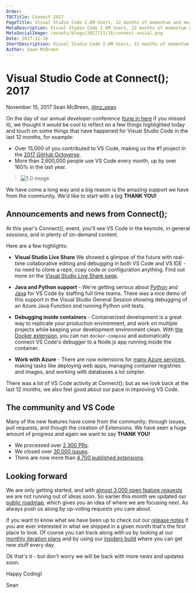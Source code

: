 ```yaml
---
Order:
TOCTitle: Connect 2017
PageTitle: Visual Studio Code 2.6M Users, 12 months of momentum and more to come.
MetaDescription: Visual Studio Code 2.6M Users, 12 months of momentum and more to come.
MetaSocialImage: /assets/blogs/2017/11/16/connect-social.png
Date: 2017-11-16
ShortDescription: Visual Studio Code 2.6M Users, 12 months of momentum and more to come. A summary of news from Connect(); 2017
Author: Sean McBreen
---
```

# Visual Studio Code at Connect(); 2017

November 15, 2017 Sean McBreen, [@nz_sean](HTTPS://twitter.com/nz_sean)

On the day of our annual developer conference ([tune in here](HTTPS://www.microsoft.com/en-us/connectevent) if you missed it), we thought it would be cool to reflect on a few things highlighted today and touch on some things that have happened for Visual Studio Code in the last 12 months, for example:

* Over 15,000 of you contributed to VS Code, making us the #1 project in the [2017 GitHub Octoverse](HTTPS://octoverse.github.com/).
* More than 2,600,000 people use VS Code every month, up by over 160% in the last year.

>![1.0 image](metrics.svg)

We have come a long way and a big reason is the amazing support we have from the community. We'd like to start with a big **THANK YOU!**

## Announcements and news from Connect();

At this year's Connect(); event, you'll see VS Code in the keynote, in general sessions, and in plenty of on-demand content.

Here are a few highlights:

* **Visual Studio Live Share** We showed a glimpse of the future with real-time collaborative editing and debugging in both VS Code and VS IDE - no need to clone a repo, copy code or configuration anything. Find out more on the [Visual Studio Live Share page](/visual-studio-live-share).

* **Java and Python support** - We're getting serious about [Python](/docs/languages/python) and [Java](/docs/languages/java) for VS Code by staffing full time teams.  There was a nice demo of this support in the Visual Studio General Session showing debugging of an Azure Java Function and running Python unit tests.

* **Debugging inside containers** - Containerized development is a great way to replicate your production environment, and work on multiple projects while keeping your development environment clean. With [the Docker extension](HTTPS://marketplace.visualstudio.com/items?itemName=ms-azuretools.vscode-docker), you can run `docker-compose` and automatically connect VS Code's debugger to a Node.js app running inside the container.

* **Work with Azure** - There are now extensions for [many Azure services](HTTPS://marketplace.visualstudio.com/search?target=VSCode&category=Azure&sortBy=Downloads), making tasks like deploying web apps, managing container registries and images, and working with databases a lot simpler.

There was a lot of VS Code activity at Connect(); but as we look back at the last 12 months, we also feel good about our pace in improving VS Code.

## The community and VS Code

Many of the new features have come from the community; through issues, pull requests, and though the creation of Extensions. We have seen a huge amount of progress and again we want to say **THANK YOU!**

* We processed over [2,300 PRs](HTTPS://github.com/microsoft/vscode/pulls?q=is%3Apr+is%3Aclosed).
* We closed over [30,000 issues](HTTPS://github.com/microsoft/vscode/issues?q=is%3Aissue+is%3Aclosed).
* There are now more than [4,700 published extensions](HTTPS://marketplace.visualstudio.com/search?target=VSCode&category=All%20categories&sortBy=Downloads).

## Looking forward

We are only getting started, and with [almost 3,000 open feature requests](HTTPS://github.com/microsoft/vscode/issues?q=is%3Aopen+is%3Aissue+label%3Afeature-request+sort%3Areactions-%2B1-desc) we are not running out of ideas soon.  So earlier this month we updated our [public roadmap](HTTPS://github.com/microsoft/vscode/wiki/Roadmap), which gives you an idea of where we are focusing next.  As always push us along by up-voting requests you care about.

If you want to know what we have been up to check out our [release notes](HTTPS://code.visualstudio.com/updates) if you are ever interested in what we shipped in a given month that's the first place to look.  Of course you can track along with us by looking at our [monthly iteration plans](HTTPS://github.com/microsoft/vscode/wiki/Iteration-Plans) and by using our [insiders build](HTTPS://code.visualstudio.com/insiders/) where you can get new stuff every day.

Ok that's it - but don't worry we will be back with more news and updates soon.

Happy Coding!

Sean
